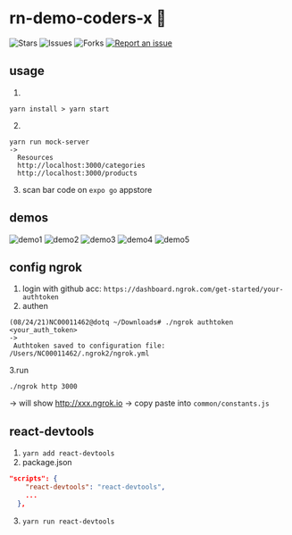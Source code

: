 # rn-demo-coders-x 🐳

![Stars](https://img.shields.io/github/stars/tquangdo/rn-demo-coders-x?color=f05340)
![Issues](https://img.shields.io/github/issues/tquangdo/rn-demo-coders-x?color=f05340)
![Forks](https://img.shields.io/github/forks/tquangdo/rn-demo-coders-x?color=f05340)
[![Report an issue](https://img.shields.io/badge/Support-Issues-green)](https://github.com/tquangdo/rn-demo-coders-x/issues/new)

## usage
1.
```shell
yarn install > yarn start
```
2.
```shell
yarn run mock-server
->
  Resources
  http://localhost:3000/categories
  http://localhost:3000/products
```
3. scan bar code on `expo go` appstore

## demos
![demo1](screenshots/demo1.jpeg)
![demo2](screenshots/demo2.jpeg)
![demo3](screenshots/demo3.jpeg)
![demo4](screenshots/demo4.jpeg)
![demo5](screenshots/demo5.jpeg)

## config ngrok
1. login with github acc: `https://dashboard.ngrok.com/get-started/your-authtoken`
2. authen
```shell
(08/24/21)NC00011462@dotq ~/Downloads# ./ngrok authtoken <your_auth_token>
->
 Authtoken saved to configuration file: /Users/NC00011462/.ngrok2/ngrok.yml
```
3.run
```shell
./ngrok http 3000
```
-> will show http://xxx.ngrok.io -> copy paste into `common/constants.js`

## react-devtools
1. `yarn add react-devtools`
2. package.json
```json
"scripts": {
    "react-devtools": "react-devtools",
    ...
  },
```
3. `yarn run react-devtools` 
